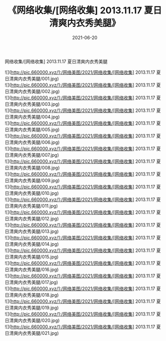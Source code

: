 ﻿---
layout: post
title:  《网络收集/[网络收集] 2013.11.17 夏日清爽内衣秀美腿》
date:   2021-06-20
img: http://pic.660000.xyz/1:/网络美图/2021/网络收集/[网络收集] 2013.11.17 夏日清爽内衣秀美腿/000.jpg
categories: [美女, 清纯, 唯美]
---

网络收集/[网络收集] 2013.11.17 夏日清爽内衣秀美腿

 ![](http://pic.660000.xyz/1:/网络美图/2021/网络收集/[网络收集] 2013.11.17 夏日清爽内衣秀美腿/001.jpg) <br>![](http://pic.660000.xyz/1:/网络美图/2021/网络收集/[网络收集] 2013.11.17 夏日清爽内衣秀美腿/002.jpg) <br>![](http://pic.660000.xyz/1:/网络美图/2021/网络收集/[网络收集] 2013.11.17 夏日清爽内衣秀美腿/003.jpg) <br>![](http://pic.660000.xyz/1:/网络美图/2021/网络收集/[网络收集] 2013.11.17 夏日清爽内衣秀美腿/004.jpg) <br>![](http://pic.660000.xyz/1:/网络美图/2021/网络收集/[网络收集] 2013.11.17 夏日清爽内衣秀美腿/005.jpg) <br>![](http://pic.660000.xyz/1:/网络美图/2021/网络收集/[网络收集] 2013.11.17 夏日清爽内衣秀美腿/006.jpg) <br>![](http://pic.660000.xyz/1:/网络美图/2021/网络收集/[网络收集] 2013.11.17 夏日清爽内衣秀美腿/007.jpg) <br>![](http://pic.660000.xyz/1:/网络美图/2021/网络收集/[网络收集] 2013.11.17 夏日清爽内衣秀美腿/008.jpg) <br>![](http://pic.660000.xyz/1:/网络美图/2021/网络收集/[网络收集] 2013.11.17 夏日清爽内衣秀美腿/009.jpg) <br>![](http://pic.660000.xyz/1:/网络美图/2021/网络收集/[网络收集] 2013.11.17 夏日清爽内衣秀美腿/010.jpg) <br>![](http://pic.660000.xyz/1:/网络美图/2021/网络收集/[网络收集] 2013.11.17 夏日清爽内衣秀美腿/011.jpg) <br>![](http://pic.660000.xyz/1:/网络美图/2021/网络收集/[网络收集] 2013.11.17 夏日清爽内衣秀美腿/012.jpg) <br>![](http://pic.660000.xyz/1:/网络美图/2021/网络收集/[网络收集] 2013.11.17 夏日清爽内衣秀美腿/013.jpg) <br>![](http://pic.660000.xyz/1:/网络美图/2021/网络收集/[网络收集] 2013.11.17 夏日清爽内衣秀美腿/014.jpg) <br>![](http://pic.660000.xyz/1:/网络美图/2021/网络收集/[网络收集] 2013.11.17 夏日清爽内衣秀美腿/015.jpg) <br>![](http://pic.660000.xyz/1:/网络美图/2021/网络收集/[网络收集] 2013.11.17 夏日清爽内衣秀美腿/016.jpg) <br>![](http://pic.660000.xyz/1:/网络美图/2021/网络收集/[网络收集] 2013.11.17 夏日清爽内衣秀美腿/017.jpg) <br>![](http://pic.660000.xyz/1:/网络美图/2021/网络收集/[网络收集] 2013.11.17 夏日清爽内衣秀美腿/018.jpg) <br>![](http://pic.660000.xyz/1:/网络美图/2021/网络收集/[网络收集] 2013.11.17 夏日清爽内衣秀美腿/019.jpg) <br>![](http://pic.660000.xyz/1:/网络美图/2021/网络收集/[网络收集] 2013.11.17 夏日清爽内衣秀美腿/020.jpg) <br>![](http://pic.660000.xyz/1:/网络美图/2021/网络收集/[网络收集] 2013.11.17 夏日清爽内衣秀美腿/021.jpg) <br>